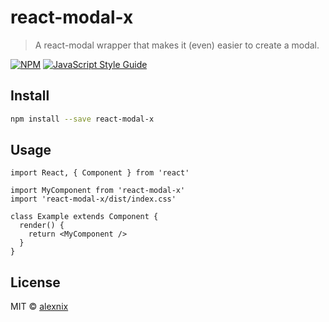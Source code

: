 # react-modal-x

> A react-modal wrapper that makes it (even) easier to create a modal.

[![NPM](https://img.shields.io/npm/v/react-modal-x.svg)](https://www.npmjs.com/package/react-modal-x) [![JavaScript Style Guide](https://img.shields.io/badge/code_style-standard-brightgreen.svg)](https://standardjs.com)

## Install

```bash
npm install --save react-modal-x
```

## Usage

```tsx
import React, { Component } from 'react'

import MyComponent from 'react-modal-x'
import 'react-modal-x/dist/index.css'

class Example extends Component {
  render() {
    return <MyComponent />
  }
}
```

## License

MIT © [alexnix](https://github.com/alexnix)
